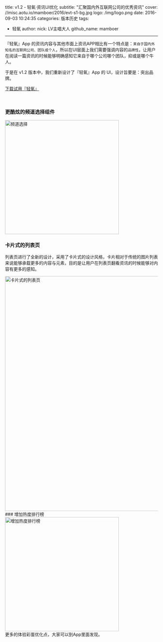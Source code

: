 title: v1.2 - 轻氧&middot;资讯UI优化
subtitle: "汇聚国内外互联网公司的优秀资讯"
cover: //misc.aotu.io/mamboer/2016/evt-s1-bg.jpg
logo: /img/logo.png
date: 2016-09-03 10:24:35
categories: 版本历史
tags:
  - 轻氧
author:
    nick: LV主唱大人
    github_name: mamboer

---

『轻氧』App 的资讯内容与其他市面上资讯APP相比有一个特点是：`来自于国内外知名的互联网公司、团队或个人`，所以在UI层面上我们需要强调内容的`品牌性`，让用户在阅读一篇资讯的时候能够明确感知它来自于哪个公司哪个团队，抑或是哪个牛人。

于是在 v1.2 版本中，我们重新设计了『轻氧』App 的 UI，设计旨要是：突出品牌。

<a href="https://jdc.jd.com/lab/redirect_app.html?ADTAG=o2.site.app" title="下载试用" class="btn btn-greyline btn-mobile-full">下载试用『轻氧』</a>

<br>

### 更酷炫的频道选择组件

<img src="//misc.aotu.io/o2/img/app/v1-2-1.png" alt="频道选择" style="width: 375px;">
<br>

### 卡片式的列表页

列表页进行了全新的设计，采用了卡片式的设计风格，卡片相对于传统的图片列表来说能够承载更多的内容与元素，目的是让用户在列表页翻看资讯的时候能够对内容有更多的感知。

<img src="//misc.aotu.io/o2/img/app/v1-2-2.png" alt="卡片式的列表页" style="width: 772px;">
<br>
### 增加热度排行榜

<img src="//misc.aotu.io/o2/img/app/v1-2-3.png" alt="增加热度排行榜" style="width: 375px;">
<br>
更多的体验彩蛋优化点，大家可以到App里面发现。